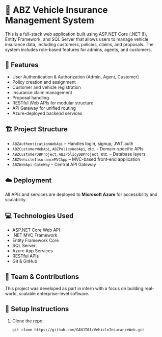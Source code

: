 # 🚗 ABZ Vehicle Insurance Management System

This is a full-stack web application built using ASP.NET Core (.NET 8), Entity Framework, and SQL Server that allows users to manage vehicle insurance data, including customers, policies, claims, and proposals. The system includes role-based features for admins, agents, and customers.

## 🔧 Features

- User Authentication & Authorization (Admin, Agent, Customer)
- Policy creation and assignment
- Customer and vehicle registration
- Insurance claim management
- Proposal handling
- RESTful Web APIs for modular structure
- API Gateway for unified routing
- Azure-deployed backend services

## 🏗️ Project Structure

- `ABZAuthenticationWebApi` – Handles login, signup, JWT auth
- `ABZCustomerWebApi`, `ABZPolicyWebApi`, etc. – Domain-specific APIs
- `ABZCustomerDBProject`, `ABZPolicyDBProject`, etc. – Database layers
- `ABZVehicleInsuranceMVCApp` – MVC-based front-end application
- `ABZWebApi-GateWay` – Central API Gateway

## ☁️ Deployment

All APIs and services are deployed to **Microsoft Azure** for accessibility and scalability.

## 💻 Technologies Used

- ASP.NET Core Web API
- .NET MVC Framework
- Entity Framework Core
- SQL Server
- Azure App Services
- RESTful APIs
- Git & GitHub

## 🧠 Team & Contributions

This project was developed as part in intern with a focus on building real-world, scalable enterprise-level software.

## 📂 Setup Instructions

1. Clone the repo:
   ```bash
   git clone https://github.com/GANJI01/VehicleInsuranceWeb.git
